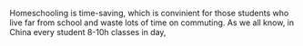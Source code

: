 Homeschooling is time-saving, which is convinient for those students who live far from school and waste lots of time on commuting. As we all know, in China every student 8-10h classes in day, 
